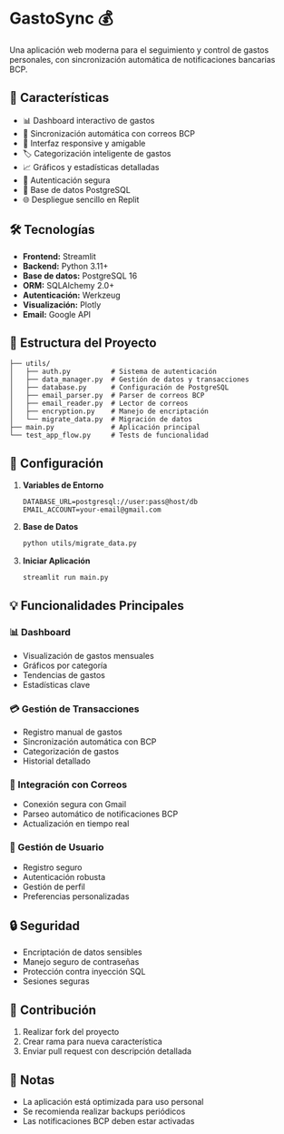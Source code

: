 
# GastoSync 💰

Una aplicación web moderna para el seguimiento y control de gastos personales, con sincronización automática de notificaciones bancarias BCP.

## 🚀 Características

- 📊 Dashboard interactivo de gastos
- 🔄 Sincronización automática con correos BCP
- 📱 Interfaz responsive y amigable
- 🏷️ Categorización inteligente de gastos
- 📈 Gráficos y estadísticas detalladas
- 🔐 Autenticación segura
- 💾 Base de datos PostgreSQL
- 🌐 Despliegue sencillo en Replit

## 🛠️ Tecnologías

- **Frontend:** Streamlit
- **Backend:** Python 3.11+
- **Base de datos:** PostgreSQL 16
- **ORM:** SQLAlchemy 2.0+
- **Autenticación:** Werkzeug
- **Visualización:** Plotly
- **Email:** Google API

## 📁 Estructura del Proyecto

```
├── utils/
│   ├── auth.py          # Sistema de autenticación
│   ├── data_manager.py  # Gestión de datos y transacciones
│   ├── database.py      # Configuración de PostgreSQL
│   ├── email_parser.py  # Parser de correos BCP
│   ├── email_reader.py  # Lector de correos
│   ├── encryption.py    # Manejo de encriptación
│   └── migrate_data.py  # Migración de datos
├── main.py              # Aplicación principal
└── test_app_flow.py     # Tests de funcionalidad
```

## 🚀 Configuración

1. **Variables de Entorno**
   ```
   DATABASE_URL=postgresql://user:pass@host/db
   EMAIL_ACCOUNT=your-email@gmail.com
   ```

2. **Base de Datos**
   ```bash
   python utils/migrate_data.py
   ```

3. **Iniciar Aplicación**
   ```bash
   streamlit run main.py
   ```

## 💡 Funcionalidades Principales

### 📊 Dashboard
- Visualización de gastos mensuales
- Gráficos por categoría
- Tendencias de gastos
- Estadísticas clave

### 💳 Gestión de Transacciones
- Registro manual de gastos
- Sincronización automática con BCP
- Categorización de gastos
- Historial detallado

### 📧 Integración con Correos
- Conexión segura con Gmail
- Parseo automático de notificaciones BCP
- Actualización en tiempo real

### 👤 Gestión de Usuario
- Registro seguro
- Autenticación robusta
- Gestión de perfil
- Preferencias personalizadas

## 🔒 Seguridad

- Encriptación de datos sensibles
- Manejo seguro de contraseñas
- Protección contra inyección SQL
- Sesiones seguras

## 🤝 Contribución

1. Realizar fork del proyecto
2. Crear rama para nueva característica
3. Enviar pull request con descripción detallada

## 📝 Notas

- La aplicación está optimizada para uso personal
- Se recomienda realizar backups periódicos
- Las notificaciones BCP deben estar activadas
